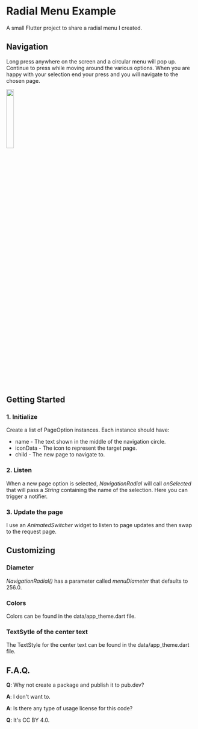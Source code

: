 # Radial Menu Example

A small Flutter project to share a radial menu I created.

## Navigation

Long press anywhere on the screen and a circular menu will pop up.  Continue to press while moving around the various options.  When you are happy with your selection end your press and you will navigate to the chosen page.

<img src="https://user-images.githubusercontent.com/4959612/221069449-7cd29ecc-47fc-494a-a870-750c77218b90.gif" width=20% height=20%>

## Getting Started
### 1. Initialize

Create a list of PageOption instances.  Each instance should have:
* name - The text shown in the middle of the navigation circle.
* iconData - The icon to represent the target page.
* child - The new page to navigate to.

### 2. Listen
When a new page option is selected, *NavigationRadial* will call *onSelected* that will pass a *String* containing the name of the selection.  Here you can trigger a notifier.

### 3. Update the page
I use an *AnimatedSwitcher* widget to listen to page updates and then swap to the request page.

## Customizing
### Diameter
*NavigationRadial()* has a parameter called *menuDiameter* that defaults to 256.0.
### Colors
Colors can be found in the data/app_theme.dart file.
### TextSytle of the center text
The TextStyle for the center text can be found in the data/app_theme.dart file.

## F.A.Q.
**Q**:  Why not create a package and publish it to pub.dev?

**A**:  I don't want to.

**A**:  Is there any type of usage license for this code?

**Q**:  It's CC BY 4.0.
